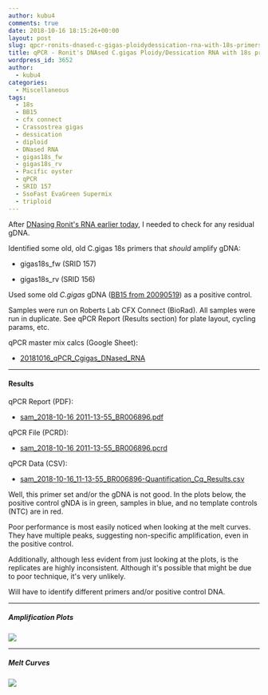 ```yaml
---
author: kubu4
comments: true
date: 2018-10-16 18:15:26+00:00
layout: post
slug: qpcr-ronits-dnased-c-gigas-ploidydessication-rna-with-18s-primers
title: qPCR - Ronit's DNAsed C.gigas Ploidy/Dessication RNA with 18s primers
wordpress_id: 3652
author:
  - kubu4
categories:
  - Miscellaneous
tags:
  - 18s
  - BB15
  - cfx connect
  - Crassostrea gigas
  - dessication
  - diploid
  - DNased RNA
  - gigas18s_fw
  - gigas18s_rv
  - Pacific oyster
  - qPCR
  - SRID 157
  - SsoFast EvaGreen Supermix
  - triploid
---
```


After [DNasing Ronit's RNA earlier today](2018-10-16-dnase-treatment-ronits-c-gigas-ploiyddessication-ctenidia-rna.html), I needed to check for any residual gDNA.

Identified some old, old C.gigas 18s primers that _should_ amplify gDNA:





  * gigas18s_fw (SRID 157)


  * gigas18s_rv (SRID 156)



Used some old _C.gigas_ gDNA ([BB15 from 20090519](https://robertslab.github.io/sams-notebook/2009/05/15/gdna-isolation-macs-bb-and-dh-site-samples.html)) as a positive control.

Samples were run on Roberts Lab CFX Connect (BioRad). All samples were run in duplicate. See qPCR Report (Results section) for plate layout, cycling params, etc.

qPCR master mix calcs (Google Sheet):





  * [20181016_qPCR_Cgigas_DNased_RNA](https://docs.google.com/spreadsheets/d/1YcL-h1g0ee8XOlO49H7WmSalqT0BCtreVR4WaxV8dxA/edit?usp=sharing)





* * *





#### Results



qPCR Report (PDF):





  * [sam_2018-10-16 2011-13-55_BR006896.pdf](https://owl.fish.washington.edu/Athaliana/qPCR_data/qPCR_reports/sam_2018-10-16%2011-13-55_BR006896.pdf)



qPCR File (PCRD):



  * [sam_2018-10-16 2011-13-55_BR006896.pcrd](https://owl.fish.washington.edu/scaphapoda/qPCR_data/cfx_connect_data/sam_2018-10-16%2011-13-55_BR006896.pcrd)



qPCR Data (CSV):



  * [sam_2018-10-16_11-13-55_BR006896-Quantification_Cq_Results.csv](https://owl.fish.washington.edu/Athaliana/qPCR_data/sam_2018-10-16_11-13-55_BR006896-Quantification_Cq_Results.csv)



Well, this primer set and/or the gDNA is not good. In the plots below, the positive control gNDA is in green, samples in blue, and no template controls (NTC) are in red.

Poor performance is most easily noticed when looking at the melt curves. They have multiple peaks, suggesting non-specific amplification, even in the positive control.

Additionally, although less evident from just looking at the plots, is the replicates are highly inconsistent. Although it's possible that might be due to poor technique, it's very unlikely.

Will have to identify different primers and/or positive control DNA.



* * *





##### Amplification Plots



![](https://owl.fish.washington.edu/Athaliana/qPCR_data/sam_20181016_111355_amp_plots.png)



* * *





##### Melt Curves



![](https://owl.fish.washington.edu/Athaliana/qPCR_data/sam_20181016_111355_melt_plots.png)

